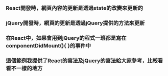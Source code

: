 ### React開發時，網頁內容的更新是透過state的改變來更新的
### jQuery開發時，網頁的更新是透過jQuery提供的方法來更新
### 在React中，如果會用到jQuery的程式一班都是寫在componentDidMount(){ }的事件中

### 這個範例我提供了React的寫法及jQuery的寫法給大家參考，比較看看不一樣的地方